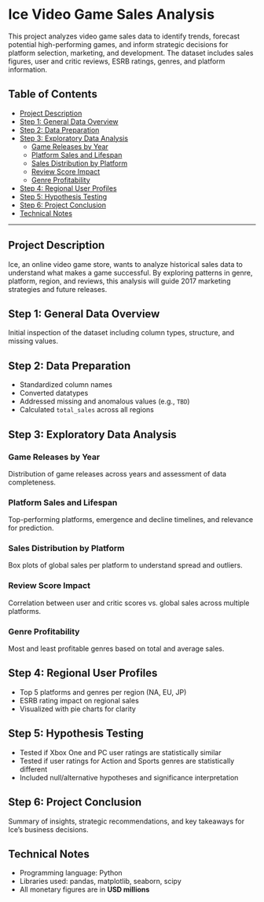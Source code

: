 # Ice Video Game Sales Analysis

This project analyzes video game sales data to identify trends, forecast potential high-performing games, and inform strategic decisions for platform selection, marketing, and development. The dataset includes sales figures, user and critic reviews, ESRB ratings, genres, and platform information.

## Table of Contents

- [Project Description](#project-description)
- [Step 1: General Data Overview](#step-1-general-data-overview)
- [Step 2: Data Preparation](#step-2-data-preparation)
- [Step 3: Exploratory Data Analysis](#step-3-exploratory-data-analysis)
  - [Game Releases by Year](#game-releases-by-year)
  - [Platform Sales and Lifespan](#platform-sales-and-lifespan)
  - [Sales Distribution by Platform](#sales-distribution-by-platform)
  - [Review Score Impact](#review-score-impact)
  - [Genre Profitability](#genre-profitability)
- [Step 4: Regional User Profiles](#step-4-regional-user-profiles)
- [Step 5: Hypothesis Testing](#step-5-hypothesis-testing)
- [Step 6: Project Conclusion](#step-6-project-conclusion)
- [Technical Notes](#technical-notes)

---

## Project Description

Ice, an online video game store, wants to analyze historical sales data to understand what makes a game successful. By exploring patterns in genre, platform, region, and reviews, this analysis will guide 2017 marketing strategies and future releases.

## Step 1: General Data Overview
Initial inspection of the dataset including column types, structure, and missing values.

## Step 2: Data Preparation
- Standardized column names
- Converted datatypes
- Addressed missing and anomalous values (e.g., `TBD`)
- Calculated `total_sales` across all regions

## Step 3: Exploratory Data Analysis

### Game Releases by Year
Distribution of game releases across years and assessment of data completeness.

### Platform Sales and Lifespan
Top-performing platforms, emergence and decline timelines, and relevance for prediction.

### Sales Distribution by Platform
Box plots of global sales per platform to understand spread and outliers.

### Review Score Impact
Correlation between user and critic scores vs. global sales across multiple platforms.

### Genre Profitability
Most and least profitable genres based on total and average sales.

## Step 4: Regional User Profiles
- Top 5 platforms and genres per region (NA, EU, JP)
- ESRB rating impact on regional sales
- Visualized with pie charts for clarity

## Step 5: Hypothesis Testing
- Tested if Xbox One and PC user ratings are statistically similar
- Tested if user ratings for Action and Sports genres are statistically different
- Included null/alternative hypotheses and significance interpretation

## Step 6: Project Conclusion
Summary of insights, strategic recommendations, and key takeaways for Ice’s business decisions.

## Technical Notes
- Programming language: Python
- Libraries used: pandas, matplotlib, seaborn, scipy
- All monetary figures are in **USD millions**
